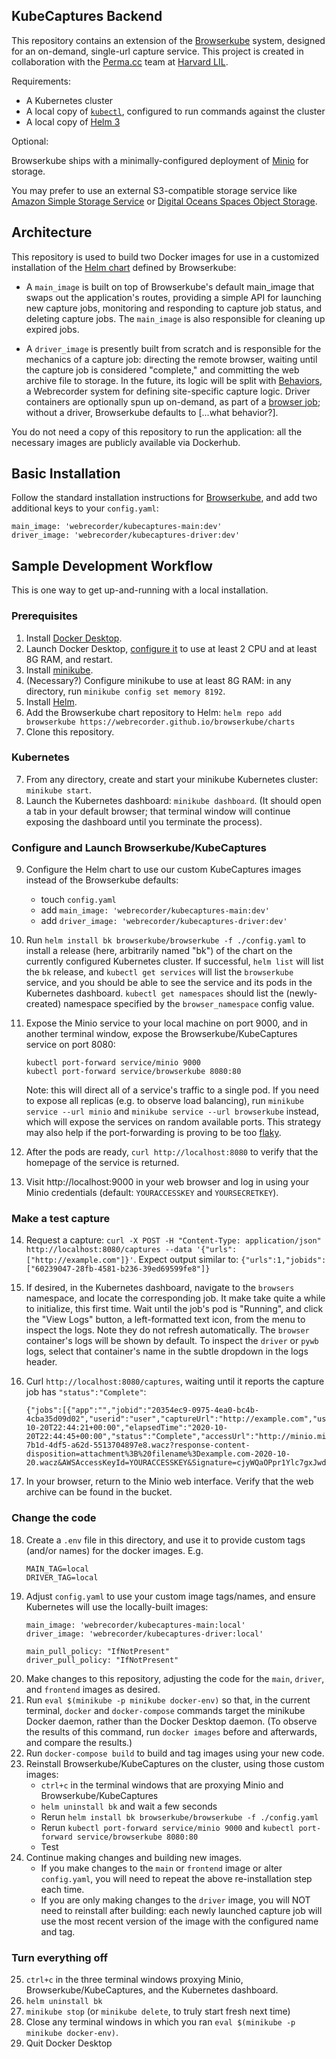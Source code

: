## KubeCaptures Backend

This repository contains an extension of the [Browserkube](https://github.com/webrecorder/browserkube) system,
designed for an on-demand, single-url capture service. This project is created in collaboration with the [Perma.cc](https://perma.cc) team at [Harvard LIL](https://github.com/harvard-lil).

Requirements:

- A Kubernetes cluster
- A local copy of [`kubectl`](https://kubernetes.io/docs/tasks/tools/install-kubectl/), configured to run commands against the cluster
- A local copy of [Helm 3](https://v3.helm.sh/)

Optional:

Browserkube ships with a minimally-configured deployment of [Minio](https://min.io/) for storage.

You may prefer to use an external S3-compatible storage service like [Amazon Simple Storage Service](https://aws.amazon.com/s3/) or [Digital Oceans Spaces Object Storage](https://www.digitalocean.com/products/spaces/).


## Architecture

This repository is used to build two Docker images for use in a customized installation of the [Helm chart](https://github.com/webrecorder/browserkube/tree/main/chart) defined by Browserkube:

- A `main_image` is built on top of Browserkube's default main_image that swaps out the application's routes, providing a simple API for launching new capture jobs, monitoring and responding to capture job status, and deleting capture jobs. The `main_image` is also responsible for cleaning up expired jobs.

- A `driver_image` is presently built from scratch and is responsible for the mechanics of a capture job: directing the remote browser, waiting until the capture job is considered "complete," and committing the web archive file to storage. In the future, its logic will be split with [Behaviors](https://github.com/webrecorder/behaviors), a Webrecorder system for defining site-specific capture logic. Driver containers are optionally spun up on-demand, as part of a [browser job](https://github.com/webrecorder/browserkube/blob/d0a0cdda254b980a9b206996599d200ebc17abcf/main/templates/browser-job.yaml#L183); without a driver, Browserkube defaults to [...what behavior?].

You do not need a copy of this repository to run the application: all the necessary images are publicly available via Dockerhub.


## Basic Installation

Follow the standard installation instructions for [Browserkube](https://github.com/webrecorder/browserkube/blob/d0a0cdda254b980a9b206996599d200ebc17abcf/README.md#setup), and add two additional keys to your `config.yaml`:

```
main_image: 'webrecorder/kubecaptures-main:dev'
driver_image: 'webrecorder/kubecaptures-driver:dev'
```


## Sample Development Workflow

This is one way to get up-and-running with a local installation.

### Prerequisites

1. Install [Docker Desktop](https://docs.docker.com/desktop/).
2. Launch Docker Desktop, [configure it](https://docs.docker.com/docker-for-mac/#resources) to use at least 2 CPU and at least 8G RAM, and restart.
3. Install [minikube](https://minikube.sigs.k8s.io/docs/start/).
3. (Necessary?) Configure minikube to use at least 8G RAM: in any directory, run `minikube config set memory 8192`.
4. Install [Helm](https://helm.sh/docs/intro/install/).
5. Add the Browserkube chart repository to Helm: `helm repo add browserkube https://webrecorder.github.io/browserkube/charts`
6. Clone this repository.

### Kubernetes

7. From any directory, create and start your minikube Kubernetes cluster: `minikube start`.
8. Launch the Kubernetes dashboard: `minikube dashboard`. (It should open a tab in your default browser; that terminal window will continue exposing the dashboard until you terminate the process).

### Configure and Launch Browserkube/KubeCaptures

9. Configure the Helm chart to use our custom KubeCaptures images instead of the Browserkube defaults:
    - touch `config.yaml`
    - add `main_image: 'webrecorder/kubecaptures-main:dev'`
    - add `driver_image: 'webrecorder/kubecaptures-driver:dev'`

10. Run `helm install bk browserkube/browserkube -f ./config.yaml` to install a release (here, arbitrarily named "bk") of the chart on the currently configured Kubernetes cluster. If successful, `helm list` will list the `bk` release, and `kubectl get services` will list the `browserkube` service, and you should be able to see the service and its pods in the Kubernetes dashboard. `kubectl get namespaces` should list the (newly-created) namespace specified by the `browser_namespace` config value.

11. Expose the Minio service to your local machine on port 9000, and in another terminal window, expose the Browserkube/KubeCaptures service on port 8080:
    ```
    kubectl port-forward service/minio 9000
    kubectl port-forward service/browserkube 8080:80
    ```
    Note: this will direct all of a service's traffic to a single pod. If you need to expose all replicas (e.g. to observe load balancing), run `minikube service --url minio` and `minikube service --url browserkube` instead, which will expose the  services on random available ports. This strategy may also help if the port-forwarding is proving to be too [flaky](https://github.com/kubernetes/kubernetes/issues/74551).

12. After the pods are ready, `curl http://localhost:8080` to verify that the homepage of the service is returned.

13. Visit http://localhost:9000 in your web browser and log in using your Minio credentials (default: `YOURACCESSKEY` and `YOURSECRETKEY`).

### Make a test capture

14. Request a capture: `curl -X POST -H "Content-Type: application/json" http://localhost:8080/captures --data '{"urls": ["http://example.com"]}'`. Expect output similar to: `{"urls":1,"jobids":["60239047-28fb-4581-b236-39ed69599fe8"]}`

15. If desired, in the Kubernetes dashboard, navigate to the `browsers` namespace, and locate the corresponding job. It make take quite a while to initialize, this first time. Wait until the job's pod is "Running", and click the "View Logs" button, a left-formatted text icon, from the menu to inspect the logs. Note they do not refresh automatically. The `browser` container's logs will be shown by default. To inspect the `driver` or `pywb` logs, select that container's name in the subtle dropdown in the logs header.

16. Curl `http://localhost:8080/captures`, waiting until it reports the capture job has `"status":"Complete"`:
    ```
    {"jobs":[{"app":"","jobid":"20354ec9-0975-4ea0-bc4b-4cba35d09d02","userid":"user","captureUrl":"http://example.com","userTag":"","startTime":"2020-10-20T22:44:21+00:00","elapsedTime":"2020-10-20T22:44:45+00:00","status":"Complete","accessUrl":"http://minio.minio.svc.cluster.local:9000/kubecaptures/236ca1d4-7b1d-4df5-a62d-5513704897e8.wacz?response-content-disposition=attachment%3B%20filename%3Dexample.com-2020-10-20.wacz&AWSAccessKeyId=YOURACCESSKEY&Signature=cjyWQaOPpr1Ylc7gxJwdsePiXx4%3D&Expires=1603248261"}]}
    ```

17. In your browser, return to the Minio web interface. Verify that the web archive can be found in the bucket.

### Change the code

18. Create a `.env` file in this directory, and use it to provide custom tags (and/or names) for the docker images. E.g.
    ```
    MAIN_TAG=local
    DRIVER_TAG=local
    ```
19. Adjust `config.yaml` to use your custom image tags/names, and ensure Kubernetes will use the locally-built images:
    ```
    main_image: 'webrecorder/kubecaptures-main:local'
    driver_image: 'webrecorder/kubecaptures-driver:local'

    main_pull_policy: "IfNotPresent"
    driver_pull_policy: "IfNotPresent"
    ```
20. Make changes to this repository, adjusting the code for the `main`, `driver`, and `frontend` images as desired.
21. Run `eval $(minikube -p minikube docker-env)` so that, in the current terminal, `docker` and `docker-compose` commands target the minikube Docker daemon, rather than the Docker Desktop daemon. (To observe the results of this command, run `docker images` before and afterwards, and compare the results.)
22. Run `docker-compose build` to build and tag images using your new code.
23. Reinstall Browserkube/KubeCaptures on the cluster, using those custom images:
    - `ctrl+c` in the terminal windows that are proxying Minio and Browserkube/KubeCaptures
    - `helm uninstall bk` and wait a few seconds
    - Rerun `helm install bk browserkube/browserkube -f ./config.yaml`
    - Rerun `kubectl port-forward service/minio 9000` and `kubectl port-forward service/browserkube 8080:80`
    - Test
24. Continue making changes and building new images.
    - If you make changes to the `main` or `frontend` image or alter `config.yaml`, you will need to repeat the above re-installation step each time.
    - If you are only making changes to the `driver` image, you will NOT need to reinstall after building: each newly launched capture job will use the most recent version of the image with the configured name and tag.

### Turn everything off

25. `ctrl+c` in the three terminal windows proxying Minio, Browserkube/KubeCaptures, and the Kubernetes dashboard.
26. `helm uninstall bk`
27. `minikube stop` (or `minikube delete`, to truly start fresh next time)
28. Close any terminal windows in which you ran `eval $(minikube -p minikube docker-env)`.
29. Quit Docker Desktop
